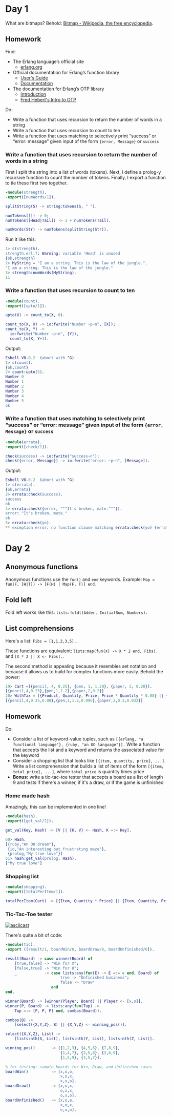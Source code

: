 # Day 1

What are bitmaps? Behold: [Bitmap - Wikipedia, the free encyclopedia](https://en.wikipedia.org/wiki/Bitmap).

## Homework

Find:

- The Erlang language’s official site
    - [erlang.org](http://www.erlang.org)
- Official documentation for Erlang’s function library
    - [User's Guide](http://erlang.org/doc/reference_manual/users_guide.html)
    - [Documentation](http://erlang.org/doc/search/)
- The documentation for Erlang’s OTP library
    - [Introduction](http://erlang.org/doc/design_principles/des_princ.html)
    - [Fred Hebert's Intro to OTP](http://learnyousomeerlang.com/what-is-otp)

Do:

- Write a function that uses recursion to return the number of words in a string
- Write a function that uses recursion to count to ten
- Write a function that uses matching to selectively print “success” or “error: message” given input of the form `{error, Message}` or `success`

### Write a function that uses recursion to return the number of words in a string

First I split the string into a list of words (tokens). Next, I define a prolog-y recursive function to count the number of tokens. Finally, I export a function to tie these first two together.

```erlang
-module(strength).
-export([numWords/1]).

splitString(S) -> string:tokens(S, " ").

numTokens([]) -> 0;
numTokens([Head|Tail]) -> 1 + numTokens(Tail).

numWords(Str) -> numTokens(splitString(Str)).
```

Run it like this:

```erl
1> c(strength).
strength.erl:7: Warning: variable 'Head' is unused
{ok,strength}
2> MyString = "I am a string. This is the law of the jungle.".
"I am a string. This is the law of the jungle."
3> strength:numWords(MyString).
11
```

### Write a function that uses recursion to count to ten

```erlang
-module(count).
-export([upto/1]).

upto(X) -> count_to(X, 0).

count_to(X, X) -> io:fwrite("Number ~p~n", [X]);
count_to(X, Y) ->
  io:fwrite("Number ~p~n", [Y]),
  count_to(X, Y+1).
```

Output:

```erl
Eshell V8.0.2  (abort with ^G)
1> c(count).
{ok,count}
2> count:upto(5).
Number 0
Number 1
Number 2
Number 3
Number 4
Number 5
ok
```

### Write a function that uses matching to selectively print “success” or “error: message” given input of the form `{error, Message}` or `success`

```erlang
-module(errata).
-export([check/1]).

check(success) -> io:fwrite("success~n");
check({error, Message}) -> io:fwrite("error: ~p~n", [Message]).
```

Output:

```erl
Eshell V8.0.2  (abort with ^G)
1> c(errata).
{ok,errata}
2> errata:check(success).
success
ok
4> errata:check({error, """It's broken, mate."""}).
error: "It's broken, mate."
ok
5> errata:check(yo).
** exception error: no function clause matching errata:check(yo) (errata.erl, line 4)
```

# Day 2

## Anonymous functions

Anonymous functions use the `fun()` and `end` keywords.
Example: `Map = fun(F, [H|T]) -> [F(H) | Map(F, T)] end.`

## Fold left

Fold left works like this: `lists:foldl(Adder, InitialSum, Numbers).`

## List comprehensions

Here's a list: `Fibs = [1,1,2,3,5].`.

These functions are equivalent:
`lists:map(fun(X) -> X * 2 end, Fibs).` and
`[X * 2 || X <- Fibs].`.

The second method is appealing because it resembles set notation and because it allows us to build for complex functions more easily. Behold the power:

```erl
19> Cart =[{pencil, 4, 0.25}, {pen, 1, 1.20}, {paper, 2, 0.20}].
[{pencil,4,0.25},{pen,1,1.2},{paper,2,0.2}]
20> WithTax = [{Product, Quantity, Price, Price * Quantity * 0.08} || {Product, Quantity, Price} <- Cart].
[{pencil,4,0.25,0.08},{pen,1,1.2,0.096},{paper,2,0.2,0.032}]
```

## Homework

Do:

- Consider a list of keyword-value tuples, such as `[{erlang, "a functional language"}, {ruby, "an OO language"}].` Write a function that accepts the list and a keyword and returns the associated value for the keyword
- Consider a shopping list that looks like `[{item, quantity, price}, ...]`. Write a list comprehension that builds a list of items of the form `[{item, total_price}, ...]`, where `total_price` is quantity times price
- **Bonus:** write a tic-tac-toe tester that accepts a board as a list of length 9 and tests if there's a winner, if it's a draw, or if the game is unfinished

### Home made hash

Amazingly, this can be implemented in one line!

```erlang
-module(hash).
-export([get_val/2]).

get_val(Key, Hash) -> [V || {K, V} <- Hash, K =:= Key].
```

```erl
60> Hash.
[{ruby,"An OO dream"},
 {io,"An interesting but frustrating maze"},
 {prolog,"My true love"}]
61> hash:get_val(prolog, Hash).
["My true love"]
```

### Shopping list

```erlang
-module(shopping).
-export([totalPerItem/1]).

totalPerItem(Cart) -> [{Item, Quantity * Price} || {Item, Quantity, Price} <- Cart].
```

### Tic-Tac-Toe tester

[![asciicast](https://asciinema.org/a/84417.png)](https://asciinema.org/a/84417)

There's quite a bit of code:

```erlang
-module(tic).
-export ([result/1, boardWin/0, boardDraw/0, boardUnfinished/0]).

result(Board) -> case winner(Board) of
    [true,false] -> "Win for X";
    [false,true] -> "Win for O";
    _            -> case lists:any(fun(E) -> E =:= e end, Board) of
                        true -> "Unfinished business";
                        false -> "Draw"
                    end
end.

winner(Board) -> [winner(Player, Board) || Player <- [x,o]].
winner(P, Board) -> lists:any(fun(Tup) ->
    Tup =:= [P, P, P] end, combos(Board)).

combos(B) ->
    [select({X,Y,Z}, B) || {X,Y,Z} <- winning_pos()].

select({X,Y,Z}, List) ->
    [lists:nth(X, List), lists:nth(Y, List), lists:nth(Z, List)].

winning_pos()       -> [{1,2,3}, {4,5,6}, {7,8,9},
                        {1,4,7}, {2,5,8}, {3,6,9},
                        {1,5,9}, {3,5,7}].

% for testing: sample boards for Win, Draw, and Unfinished cases
boardWin()          -> [x,o,o,
                        x,o,x,
                        x,x,o].
boardDraw()         -> [x,o,x,
                        o,x,x,
                        o,x,o].
boardUnfinished()   -> [x,o,e,
                        x,o,x,
                        e,x,o].
```

